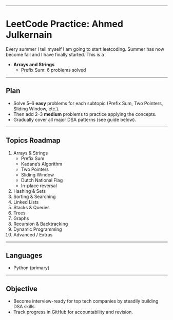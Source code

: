 
---
# LeetCode Practice: Ahmed Julkernain 

Every summer I tell myself I am going to start leetcoding. Summer has now become fall and I have finally started. This is a

- **Arrays and Strings**
  - Prefix Sum: 6 problems solved

---

## Plan
- Solve 5–6 **easy** problems for each subtopic (Prefix Sum, Two Pointers, Sliding Window, etc.).  
- Then add 2–3 **medium** problems to practice applying the concepts.  
- Gradually cover all major DSA patterns (see guide below).

---

## Topics Roadmap
1. Arrays & Strings  
   - Prefix Sum  
   - Kadane’s Algorithm  
   - Two Pointers  
   - Sliding Window  
   - Dutch National Flag  
   - In-place reversal  
2. Hashing & Sets  
3. Sorting & Searching  
4. Linked Lists  
5. Stacks & Queues  
6. Trees  
7. Graphs  
8. Recursion & Backtracking  
9. Dynamic Programming  
10. Advanced / Extras  

---

##  Languages
- Python (primary)

---

## Objective
- Become interview-ready for top tech companies by steadily building DSA skills.  
- Track progress in GitHub for accountability and revision.
